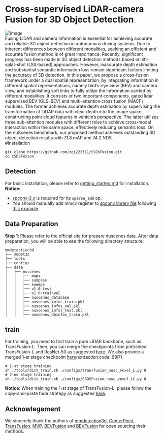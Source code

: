 # Cross-supervised LiDAR-camera Fusion for 3D Object Detection  
![image](https://github.com/user-attachments/assets/59d30665-1ec0-428c-9352-6fa7cf19773e)  
Fusing LiDAR and camera information is essential for achieving accurate and reliable 3D object
detection in autonomous driving systems. Due to inherent differences between different modalities, seeking
an efficient and accurate fusion method is of great importance. Recently, significant progress has been
made in 3D object detection methods based on lift-splat-shot (LSS-based) approaches. However, inaccurate
depth estimation and substantial semantic information loss remain significant factors limiting the accuracy
of 3D detection. In this paper, we propose a cross-fusion framework under a dual spatial representation,
by integrating information in different spatial representations, namely bird’s-eye view (BEV) and camera
view, and establishing soft links to fully utilize the information carried by different modalities. It consists
of two important components, gated lidar supervised BEV (GLS-BEV) and multi-attention cross fusion
(MACF) modules. The former achieves accurate depth estimation by supervising the transformation of
LiDAR data with clear depth into the image space, constructing point cloud features in vehicle’s perspective.
The latter utilizes three sub-attention modules with different roles to achieve cross-modal interaction within
the same space, effectively reducing semantic loss. On the nuScenes benchmark, our proposed method
achieves outstanding 3D object detection results with 71.8 mAP and 74.2 NDS.   
#Installation  
```
git clone https://github.com/zcj223311/CSDSFusion.git  
cd CSDSFusion
```
## Detection  
For basic installation, please refer to [getting_started.md](docs/getting_started.md) for installation.
**Notice:** 
- [spconv-2.x](https://github.com/traveller59/spconv) is required for its ```sparse_add``` op.
- You should manually add mmcv register to [spconv library file](https://github.com/traveller59/spconv/blob/v2.1.21/spconv/pytorch/conv.py) following [this example](https://github.com/SxJyJay/MSMDFusion/blob/main/bug_fix/conv.py)

## Data Preparation

**Step 1**: Please refer to the [official site](https://github.com/ADLab-AutoDrive/BEVFusion/blob/main/docs/getting_started.md) for prepare nuscenes data. After data preparation, you will be able to see the following directory structure:
```
mmdetection3d
├── mmdet3d
├── tools
├── configs
├── data
│   ├── nuscenes
│   │   ├── maps
│   │   ├── samples
│   │   ├── sweeps
│   │   ├── v1.0-test
|   |   ├── v1.0-trainval
│   │   ├── nuscenes_database
│   │   ├── nuscenes_infos_train.pkl
│   │   ├── nuscenes_infos_val.pkl
│   │   ├── nuscenes_infos_test.pkl
│   │   ├── nuscenes_dbinfos_train.pkl
```
## train
For training, you need to first train a pure LiDAR backbone, such as TransFusion-L. Then, you can merge the checkpoints from pretrained TransFusion-L and ResNet-50 as suggested [here](https://github.com/XuyangBai/TransFusion/issues/7#issuecomment-1115499891). We also provide a merged 1-st stage checkpoint [here](https://pan.baidu.com/s/1Lj35HXc2Ajv0yWEH6H8g_A?pwd=69i7)(extraction code: 69i7)
```
# 1-st stage training
sh ./tools/dist_train.sh ./configs/transfusion_nusc_voxel_L.py 8
# 2-nd stage training
sh ./tools/dist_train.sh ./configs/CSDSFusion_nusc_voxel_LC.py 8
```
**Notice**: When training the 1-st stage of TransFusion-L, please follow the copy-and-paste fade strategy as suggested [here](https://github.com/XuyangBai/TransFusion/issues/7#issuecomment-1114113329).

## Acknowlegement

We sincerely thank the authors of [mmdetection3d](https://github.com/open-mmlab/mmdetection3d), [CenterPoint](https://github.com/tianweiy/CenterPoint), [TransFusion](https://github.com/XuyangBai/TransFusion), [MVP](https://github.com/tianweiy/MVP), [BEVFusion](https://github.com/ADLab-AutoDrive/BEVFusion) and [BEVFusion](https://github.com/mit-han-lab/bevfusion) for open sourcing their methods.


